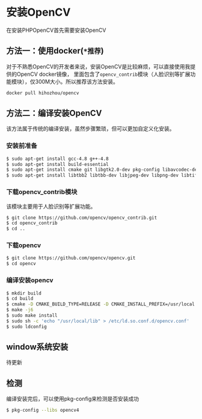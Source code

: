 # 安装OpenCV

在安装PHPOpenCV首先需要安装OpenCV

## 方法一：使用docker(`*推荐`)
对于不熟悉OpenCV的开发者来说，安装OpenCV是比较麻烦，可以直接使用我提供的OpenCV docker镜像，
里面包含了`opencv_contrib`模块（人脸识别等扩展功能模块），仅300M大小。所以推荐该方法安装。

```bash
docker pull hihozhou/opencv
```


## 方法二：编译安装OpenCV

该方法属于传统的编译安装，虽然步骤繁琐，但可以更加自定义化安装。

### 安装前准备

``` bash
$ sudo apt-get install gcc-4.8 g++-4.8
$ sudo apt-get install build-essential
$ sudo apt-get install cmake git libgtk2.0-dev pkg-config libavcodec-dev libavformat-dev libswscale-dev
$ sudo apt-get install libtbb2 libtbb-dev libjpeg-dev libpng-dev libtiff-dev libjasper-dev libdc1394-22-dev
```

### 下载opencv_contrib模块

该模块主要用于人脸识别等扩展功能。

``` bash
$ git clone https://github.com/opencv/opencv_contrib.git
$ cd opencv_contrib
$ cd ..
```

### 下载opencv

``` bash
$ git clone https://github.com/opencv/opencv.git
$ cd opencv

```

### 编译安装opencv
```bash
$ mkdir build
$ cd build
$ cmake -D CMAKE_BUILD_TYPE=RELEASE -D CMAKE_INSTALL_PREFIX=/usr/local -D WITH_TBB=ON -D BUILD_NEW_PYTHON_SUPPORT=ON -D WITH_V4L=ON -D INSTALL_C_EXAMPLES=ON -D INSTALL_PYTHON_EXAMPLES=ON -D BUILD_EXAMPLES=ON -D WITH_QT=ON -D WITH_OPENGL=ON -D OPENCV_EXTRA_MODULES_PATH=../../opencv_contrib/modules ..
$ make -j6
$ sudo make install
$ sudo sh -c 'echo "/usr/local/lib" > /etc/ld.so.conf.d/opencv.conf'
$ sudo ldconfig
```

## window系统安装

待更新

## 检测

编译安装完后，可以使用pkg-config来检测是否安装成功
```bash
$ pkg-config --libs opencv4
```